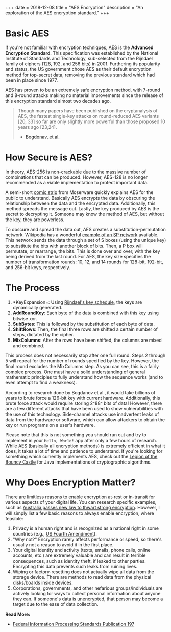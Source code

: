 +++
date = 2018-12-08
title = "AES Encryption"
description = "An exploration of the AES encryption standard."
+++

# Basic AES

If you're not familiar with encryption techniques,
[AES](https://en.wikipedia.org/wiki/Advanced_Encryption_Standard) is the
**Advanced Encryption Standard**. This specification was established by
the National Institute of Standards and Technology, sub-selected from
the Rijndael family of ciphers (128, 192, and 256 bits) in 2001.
Furthering its popularity and status, the US government chose AES as
their default encryption method for top-secret data, removing the
previous standard which had been in place since 1977.

AES has proven to be an extremely safe encryption method, with 7-round
and 8-round attacks making no material improvements since the release of
this encryption standard almost two decades ago.

> Though many papers have been published on the cryptanalysis of AES,
> the fastest single-key attacks on round-reduced AES variants [20,
> 33] so far are only slightly more powerful than those proposed 10
> years ago [23,24].
>
> -   [Bogdonav, et
>     al.](http://research.microsoft.com/en-us/projects/cryptanalysis/aesbc.pdf)

# How Secure is AES?

In theory, AES-256 is non-crackable due to the massive number of
combinations that can be produced. However, AES-128 is no longer
recommended as a viable implementation to protect important data.

A semi-short [comic
strip](http://www.moserware.com/2009/09/stick-figure-guide-to-advanced.html)
from Moserware quickly explains AES for the public to understand.
Basically AES encrypts the data by obscuring the relationship between
the data and the encrypted data. Additionally, this method spreads the
message out. Lastly, the key produced by AES is the secret to decrypting
it. Someone may know the method of AES, but without the key, they are
powerless.

To obscure and spread the data out, AES creates a
substitution-permutation network. Wikipedia has a wonderful [example of
an SP
network](https://upload.wikimedia.org/wikipedia/commons/thumb/c/cd/SubstitutionPermutationNetwork2.png/468px-SubstitutionPermutationNetwork2.png)
available. This network sends the data through a set of S boxes (using
the unique key) to substitute the bits with another block of bits. Then,
a P box will permutate, or rearrange, the bits. This is done over and
over, with the key being derived from the last round. For AES, the key
size specifies the number of transformation rounds: 10, 12, and 14
rounds for 128-bit, 192-bit, and 256-bit keys, respectively.

# The Process

1.  \*KeyExpansion=: Using [Rijndael's key
    schedule](https://en.m.wikipedia.org/wiki/Advanced_Encryption_Standard),
    the keys are dynamically generated.
2.  **AddRoundKey**: Each byte of the data is combined with this key
    using bitwise xor.
3.  **SubBytes**: This is followed by the substitution of each byte of
    data.
4.  **ShiftRows**: Then, the final three rows are shifted a certain
    number of steps, dictated by the cipher.
5.  **MixColumns**: After the rows have been shifted, the columns are
    mixed and combined.

This process does not necessarily stop after one full round. Steps 2
through 5 will repeat for the number of rounds specified by the key.
However, the final round excludes the MixColumns step. As you can see,
this is a fairly complex process. One must have a solid understanding of
general mathematic principles to fully understand how the sequence works
(and to even attempt to find a weakness).

According to research done by Bogdanov et al., it would take billions of
years to brute force a 126-bit key with current hardware. Additionally,
this brute force attack would require storing 2^88^ bits of data!
However, there are a few different attacks that have been used to show
vulnerabilities with the use of this technology. Side-channel attacks
use inadvertent leaks of data from the hardware or software, which can
allow attackers to obtain the key or run programs on a user's hardware.

Please note that this is not something you should run out and try to
implement in your `Hello, World!` app after only a few hours of
research. While AES (basically all encryption methods) is extremely
efficient in what it does, it takes a lot of time and patience to
understand. If you're looking for something which currently implements
AES, check out the [Legion of the Bouncy
Castle](https://www.bouncycastle.org/documentation.html) for Java
implementations of cryptographic algorithms.

# Why Does Encryption Matter?

There are limitless reasons to enable encryption at-rest or in-transit
for various aspects of your digital life. You can research specific
examples, such as [Australia passes new law to thwart strong
encryption](https://arstechnica.com/tech-policy/2018/12/australia-passes-new-law-to-thwart-strong-encryption/).
However, I will simply list a few basic reasons to always enable
encryption, where feasible:

1.  Privacy is a human right and is recognized as a national right in
    some countries (e.g., [US Fourth
    Amendment](https://www.law.cornell.edu/wex/fourth_amendment)).
2.  "Why not?" Encryption rarely affects performance or speed, so
    there's usually not a reason to avoid it in the first place.
3.  Your digital identity and activity (texts, emails, phone calls,
    online accounts, etc.) are extremely valuable and can result in
    terrible consequences, such as identity theft, if leaked to other
    parties. Encrypting this data prevents such leaks from ruining
    lives.
4.  Wiping or factory-resetting does not actually wipe all data from the
    storage device. There are methods to read data from the physical
    disks/boards inside devices.
5.  Corporations, governments, and other nefarious groups/individuals
    are actively looking for ways to collect personal information about
    anyone they can. If someone's data is unencrypted, that person may
    become a target due to the ease of data collection.

****Read More:****

-   [Federal Information Processing Standards Publication
    197](http://nvlpubs.nist.gov/nistpubs/FIPS/NIST.FIPS.197.pdf)
